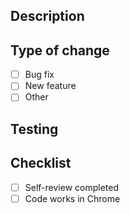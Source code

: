 ## Description
<!-- Brief description of the changes -->

## Type of change
- [ ] Bug fix
- [ ] New feature
- [ ] Other

## Testing
<!-- How did you test these changes? -->

## Checklist
- [ ] Self-review completed
- [ ] Code works in Chrome 